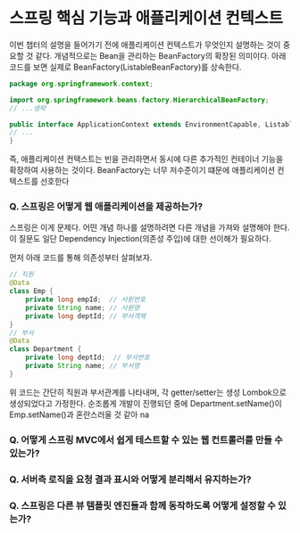 # 스프링 핵심 기능과 애플리케이션 컨텍스트

이번 챕터의 설명을 들어가기 전에 애플리케이션 컨텍스트가 무엇인지 설명하는 것이 중요할 것 같다. 개념적으로는 Bean을 관리하는 BeanFactory의 확장된 의미이다. 아래 코드를 보면 실제로 BeanFactory(ListableBeanFactory)를 상속한다. 

```java
package org.springframework.context;

import org.springframework.beans.factory.HierarchicalBeanFactory;
// ...생략

public interface ApplicationContext extends EnvironmentCapable, ListableBeanFactory, HierarchicalBeanFactory, MessageSource, ApplicationEventPublisher, ResourcePatternResolver {	
// ...
}
```

즉, 애플리케이션 컨택스트는 빈을 관리하면서 동시에 다른 추가적인 컨테이너 기능을 확장하여 사용하는 것이다. BeanFactory는 너무 저수준이기 떄문에 애플리케이션 컨텍스트를 선호한다

### Q. 스프링은 어떻게 웹 애플리케이션을 제공하는가?

스프링은 이게 문제다. 어떤 개념 하나를 설명하려면 다른 개념을 가져와 설명해야 한다. 이 질문도 일단 Dependency Injection(의존성 주입)에 대한 선이해가 필요하다. 

먼저 아래 코드를 통해 의존성부터 살펴보자.

```java
// 직원
@Data
class Emp {
    private long empId;  // 사원번호
    private String name; // 사원명
    private long deptId; // 부서객체
}
// 부서
@Data
class Department {
    private long deptId;  // 부서번호
    private String name; // 부서명
}
```

위 코드는 간단히 직원과 부서관계를 나타내며, 각 getter/setter는 생성 Lombok으로 생성되었다고 가정한다. 순조롭게 개발이 진행되던 중에 Department.setName()이 Emp.setName()과 혼란스러울 것 같아 na



### Q. 어떻게 스프링 MVC에서 쉽게 테스트할 수 있는 웹 컨트롤러를 만들 수 있는가?



### Q. 서버측 로직을 요청 결과 표시와 어떻게 분리해서 유지하는가?



### Q. 스프링은 다른 뷰 템플릿 엔진들과 함께 동작하도록 어떻게 설정할 수 있는가?
